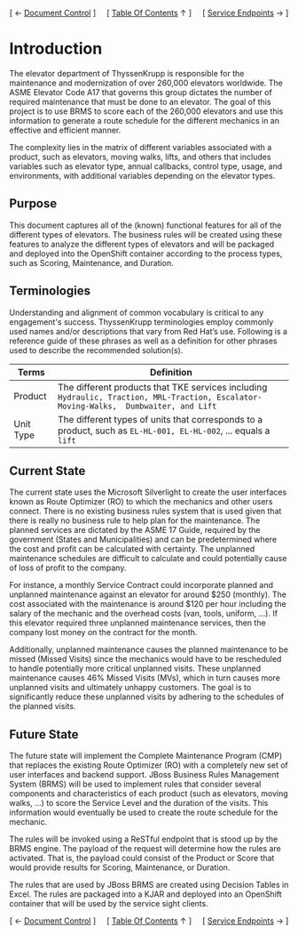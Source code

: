 <!--autoheader--><p align='center'>[ &larr; <a href='/resources/documentation/01.%20document-control.md#document-control'>Document Control</a> ]&nbsp;&nbsp;&nbsp;&nbsp;&nbsp;[ <a href='/README.md'>Table Of Contents</a> &uarr; ]&nbsp;&nbsp;&nbsp;&nbsp;&nbsp;[ <a href='/resources/documentation/03.%20service-endpoints.md#service-endpoints'>Service Endpoints</a> &rarr; ]</p><!--/autoheader-->

# Introduction

The elevator department of ThyssenKrupp is responsible for the maintenance and modernization of over 260,000 elevators worldwide.  The ASME Elevator Code A17 that governs this group dictates the number of required maintenance that must be done to an elevator.  The goal of this project is to use BRMS to score each of the 260,000 elevators and use this information to generate a route schedule for the different mechanics in an effective and efficient manner.

The complexity lies in the matrix of different variables associated with a product, such as elevators, moving walks, lifts, and others that includes variables such as elevator type, annual callbacks, control type, usage, and environments, with additional variables depending on the elevator types.

## Purpose

This document captures all of the (known) functional features for all of the different types of elevators.  The business rules will be created using these features to analyze the different types of elevators and will be packaged and deployed into the OpenShift container according to the process types, such as Scoring, Maintenance, and Duration.

## Terminologies
Understanding and alignment of common vocabulary is critical to any engagement's success.  ThyssenKrupp terminologies employ commonly used names and/or descriptions that vary from Red Hat’s use.  Following is a reference guide of these phrases as well as a definition for other phrases used to describe the recommended solution(s).

|Terms | Definition|
|----- |  ----------|
|Product | The different products that TKE services including `Hydraulic, Traction, MRL-Traction, Escalator-Moving-Walks,  Dumbwaiter, and Lift`|
|Unit Type | The different types of units that corresponds to a product, such as `EL-HL-001, EL-HL-002`, ... equals a `lift`|

## Current State

The current state uses the Microsoft Silverlight to create the user interfaces known as Route Optimizer (RO) to which the mechanics and other users connect.  There is no existing business rules system that is used given that there is really no business rule to help plan for the maintenance.  The planned services are dictated by the ASME 17 Guide, required by the government (States and Municipalities) and can be predetermined where the cost and profit can be calculated with certainty.  The unplanned maintenance schedules are difficult to calculate and could potentially cause of loss of profit to the company.

For instance, a monthly Service Contract could incorporate planned and unplanned maintenance against an elevator for around $250 (monthly).  The cost associated with the maintenance is around $120 per hour including the salary of the mechanic and the overhead costs (van, tools, uniform, …). If this elevator required three unplanned maintenance services, then the company lost money on the contract for the month.

Additionally, unplanned maintenance causes the planned maintenance to be missed (Missed Visits) since the mechanics would have to be rescheduled to handle potentially more critical unplanned visits.  These unplanned maintenance causes 46% Missed Visits (MVs), which in turn causes more unplanned visits and ultimately unhappy customers.  The goal is to significantly reduce these unplanned visits by adhering to the schedules of the planned visits.

## Future State

The future state will implement the Complete Maintenance Program (CMP) that replaces the existing Route Optimizer (RO) with a completely new set of user interfaces and backend support.  JBoss Business Rules Management System (BRMS) will be used to implement rules that consider several components and characteristics of each product (such as elevators, moving walks, ...) to score the Service Level and the duration of the visits.  This information would eventually be used to create the route schedule for the mechanic.

The rules will be invoked using a ReSTful endpoint that is stood up by the BRMS engine.  The payload of the request will determine how the rules are activated.  That is, the payload could consist of the Product or Score that would provide results for Scoring, Maintenance, or Duration.

The rules that are used by JBoss BRMS are created using Decision Tables in Excel.  The rules are packaged into a KJAR and deployed into an OpenShift container that will be used by the service sight clients.
<!--autoheader--><p align='center'>[ &larr; <a href='/resources/documentation/01.%20document-control.md#document-control'>Document Control</a> ]&nbsp;&nbsp;&nbsp;&nbsp;&nbsp;[ <a href='/README.md'>Table Of Contents</a> &uarr; ]&nbsp;&nbsp;&nbsp;&nbsp;&nbsp;[ <a href='/resources/documentation/03.%20service-endpoints.md#service-endpoints'>Service Endpoints</a> &rarr; ]</p><!--/autoheader-->